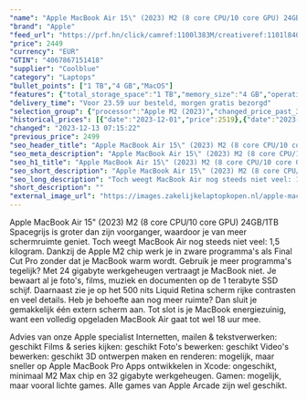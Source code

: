 ```yaml
---
"name": "Apple MacBook Air 15\" (2023) M2 (8 core CPU/10 core GPU) 24GB/1TB Spacegrijs QWERTY"
"brand": "Apple"
"feed_url": "https://prf.hn/click/camref:1100l383M/creativeref:1101l84031/destination:https%3A%2F%2Fwww.coolblue.nl%2Fproduct%2F931574"
"price": 2449
"currency": "EUR"
"GTIN": "4067867151418"
"supplier": "Coolblue"
"category": "Laptops"
"bullet_points": ["1 TB","4 GB","MacOS"]
"features": {"total_storage_space":"1 TB","memory_size":"4 GB","operating_system":"MacOS"}
"delivery_time": "Voor 23.59 uur besteld, morgen gratis bezorgd"
"selection_group": {"processor":"Apple M2 (2023)","changed_price_past_3_days":true,"product_family":"MacBook Air"}
"historical_prices": [{"date":"2023-12-01","price":2519},{"date":"2023-12-03","price":2499},{"date":"2023-12-04","price":2449},{"date":"2023-12-05","price":2399},{"date":"2023-12-06","price":2439},{"date":"2023-12-07","price":2359},{"date":"2023-12-08","price":2409},{"date":"2023-12-09","price":2459},{"date":"2023-12-10","price":2509},{"date":"2023-12-11","price":2489},{"date":"2023-12-12","price":2499},{"date":"2023-12-13","price":2449}]
"changed": "2023-12-13 07:15:22"
"previous_price": 2499
"seo_header_title": "Apple MacBook Air 15\" (2023) M2 (8 core CPU/10 core GPU) 24GB/1TB Spacegrijs QWERTY"
"seo_meta_description": "Apple MacBook Air 15\" (2023) M2 (8 core CPU/10 core GPU) 24GB/1TB Spacegrijs QWERTY"
"seo_h1_title": "Apple MacBook Air 15\" (2023) M2 (8 core CPU/10 core GPU) 24GB/1TB Spacegrijs QWERTY"
"seo_short_description": "Apple MacBook Air 15\" (2023) M2 (8 core CPU/10 core GPU) 24GB/1TB Spacegrijs is groter dan zijn voorganger, waardoor je van meer schermruimte geniet."
"seo_long_description": "Toch weegt MacBook Air nog steeds niet veel: 1,5 kilogram. Dankzij de Apple M2 chip werk je in zware programma's als Final Cut Pro zonder dat je MacBook warm wordt. Gebruik je meer programma's tegelijk? Met 24 gigabyte werkgeheugen vertraagt je MacBook niet. Je bewaart al je foto's, films, muziek en documenten op de 1 terabyte SSD schijf. Daarnaast zie je op het 500 nits Liquid Retina scherm rijke contrasten en veel details. Heb je behoefte aan nog meer ruimte? Dan sluit je gemakkelijk één extern scherm aan. Tot slot is je MacBook energiezuinig, want een volledig opgeladen MacBook Air gaat tot wel 18 uur mee. \r\n\r\nAdvies van onze Apple specialist\r\nInternetten, mailen & tekstverwerken: geschikt\r\nFilms & series kijken: geschikt\r\nFoto's bewerken: geschikt\r\nVideo's bewerken: geschikt\r\n3D ontwerpen maken en renderen: mogelijk, maar sneller op Apple MacBook Pro\r\nApps ontwikkelen in Xcode: ongeschikt, minimaal M2 Max chip en 32 gigabyte werkgeheugen. \r\nGamen: mogelijk, maar vooral lichte games. Alle games van Apple Arcade zijn wel geschikt."
"short_description": ""
"external_image_url": "https://images.zakelijkelaptopkopen.nl/apple-macbook-air-15-2023-m2-8-core-cpu-10-core-gpu-24gb-1tb-spacegrijs-qwerty.webp"
---
```


Apple MacBook Air 15" (2023) M2 (8 core CPU/10 core GPU) 24GB/1TB Spacegrijs is groter dan zijn voorganger, waardoor je van meer schermruimte geniet. Toch weegt MacBook Air nog steeds niet veel: 1,5 kilogram. Dankzij de Apple M2 chip werk je in zware programma's als Final Cut Pro zonder dat je MacBook warm wordt. Gebruik je meer programma's tegelijk? Met 24 gigabyte werkgeheugen vertraagt je MacBook niet. Je bewaart al je foto's, films, muziek en documenten op de 1 terabyte SSD schijf. Daarnaast zie je op het 500 nits Liquid Retina scherm rijke contrasten en veel details. Heb je behoefte aan nog meer ruimte? Dan sluit je gemakkelijk één extern scherm aan. Tot slot is je MacBook energiezuinig, want een volledig opgeladen MacBook Air gaat tot wel 18 uur mee.

Advies van onze Apple specialist
Internetten, mailen & tekstverwerken: geschikt
Films & series kijken: geschikt
Foto's bewerken: geschikt
Video's bewerken: geschikt
3D ontwerpen maken en renderen: mogelijk, maar sneller op Apple MacBook Pro
Apps ontwikkelen in Xcode: ongeschikt, minimaal M2 Max chip en 32 gigabyte werkgeheugen.
Gamen: mogelijk, maar vooral lichte games. Alle games van Apple Arcade zijn wel geschikt.